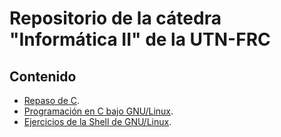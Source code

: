 # Repositorio de la cátedra "Informática II" de la UTN-FRC

## Contenido

* [Repaso de C](RepasoC.md).
* [Programación en C bajo GNU/Linux](ProgCLinux.md).
* [Ejercicios de la Shell de GNU/Linux](ShellLinux.md).
